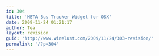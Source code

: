 ```yaml
---
id: 304
title: 'MBTA Bus Tracker Widget for OSX'
date: 2009-11-24 01:21:17
author: Tea
layout: revision
guid: 'http://www.wirelust.com/2009/11/24/303-revision/'
permalink: '/?p=304'
---
```


